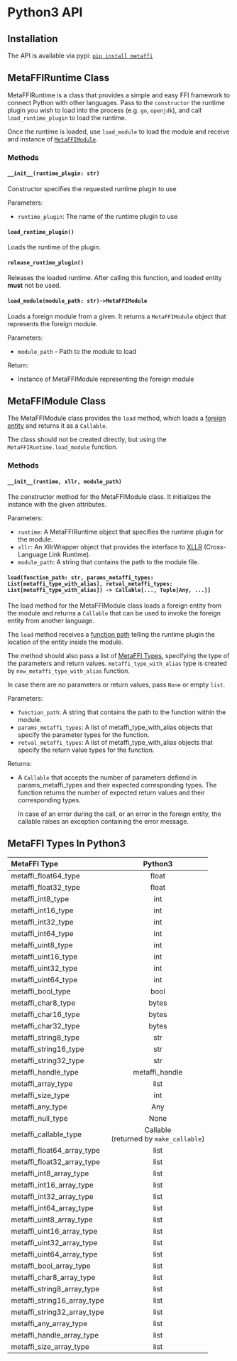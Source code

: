 # Python3 API

## Installation

The API is available via pypi: [`pip install metaffi`](https://pypi.org/project/metaffi-api/)

## MetaFFIRuntime Class

MetaFFIRuntime is a class that provides a simple and easy FFI framework to connect Python with other languages. Pass to the `constructor` the runtime plugin you wish to load into the process (e.g. `go`, `openjdk`), and call `load_runtime_plugin` to load the runtime.

Once the runtime is loaded, use `load_module` to load the module and receive and instance of [`MetaFFIModule`](#metaffimodule-class).  

### Methods

#### `__init__(runtime_plugin: str)`

Constructor specifies the requested runtime plugin to use

Parameters:

- `runtime_plugin`: The name of the runtime plugin to use

#### `load_runtime_plugin()`

Loads the runtime of the plugin.

#### `release_runtime_plugin()`

Releases the loaded runtime. After calling this function, and loaded entity **must** not be used.

#### `load_module(module_path: str)->MetaFFIModule`

Loads a foreign module from a given. It returns a `MetaFFIModule` object that represents the foreign module.

Parameters:

- `module_path` - Path to the module to load

Return:

- Instance of MetaFFIModule representing the foreign module

## MetaFFIModule Class

The MetaFFIModule class provides the `load` method, which loads a [foreign entity](/technical/terminology/) and returns it as a `Callable`.

The class should not be created directly, but using the `MetaFFIRuntime.load_module` function.

### Methods

#### `__init__(runtime, xllr, module_path)`

The constructor method for the MetaFFIModule class. It initializes the instance with the given attributes.

Parameters:

- `runtime`: A MetaFFIRuntime object that specifies the runtime plugin for the module.
- `xllr`: An XllrWrapper object that provides the interface to [XLLR](/technical/xllr/) (Cross-Language Link Runtime).
- `module_path`: A string that contains the path to the module file.

#### `load(function_path: str, params_metaffi_types: List[metaffi_type_with_alias], retval_metaffi_types: List[metaffi_type_with_alias]) -> Callable[..., Tuple[Any, ...]]`

The load method for the MetaFFIModule class loads a foreign entity from the module and returns a `Callable` that can be used to invoke the foreign entity from another language.

The `load` method receives a [function path](/usage/function_path/) telling the runtime plugin the location of the entity inside the module.

The method should also pass a list of [MetaFFI Types](/usage/metaffi_types), specifying the type of the parameters and return values. `metaffi_type_with_alias` type is created by `new_metaffi_type_with_alias` function.

In case there are no parameters or return values, pass `None` or empty `list`.

Parameters:

- `function_path`: A string that contains the path to the function within the module.
- `params_metaffi_types`: A list of metaffi_type_with_alias objects that specify the parameter types for the function.
- `retval_metaffi_types`: A list of metaffi_type_with_alias objects that specify the return value types for the function.

Returns:

- A `Callable` that accepts the number of parameters defiend in         params_metaffi_types and their expected corresponding types.
    The function returns the number of expected return values and their corresponding types.

    In case of an error during the call, or an error in the foreign entity, the callable raises an exception containing the error message.

## MetaFFI Types In Python3

| MetaFFI Type | Python3 |
| :------------ | :------------: |
| metaffi_float64_type | float |
| metaffi_float32_type | float |
| metaffi_int8_type | int |
| metaffi_int16_type | int |
| metaffi_int32_type | int |
| metaffi_int64_type | int |
| metaffi_uint8_type | int |
| metaffi_uint16_type | int |
| metaffi_uint32_type | int |
| metaffi_uint64_type | int |
| metaffi_bool_type | bool |
| metaffi_char8_type | bytes |
| metaffi_char16_type | bytes |
| metaffi_char32_type | bytes |
| metaffi_string8_type | str |
| metaffi_string16_type | str |
| metaffi_string32_type | str |
| metaffi_handle_type | metaffi_handle |
| metaffi_array_type | list |
| metaffi_size_type | int |
| metaffi_any_type | Any |
| metaffi_null_type | None |
| metaffi_callable_type | Callable<BR>(returned by `make_callable`) |
| metaffi_float64_array_type | list |
| metaffi_float32_array_type | list |
| metaffi_int8_array_type | list |
| metaffi_int16_array_type | list |
| metaffi_int32_array_type | list |
| metaffi_int64_array_type | list |
| metaffi_uint8_array_type | list |
| metaffi_uint16_array_type | list |
| metaffi_uint32_array_type | list |
| metaffi_uint64_array_type | list |
| metaffi_bool_array_type | list |
| metaffi_char8_array_type | list |
| metaffi_string8_array_type | list |
| metaffi_string16_array_type | list |
| metaffi_string32_array_type | list |
| metaffi_any_array_type | list |
| metaffi_handle_array_type | list |
| metaffi_size_array_type | list |
